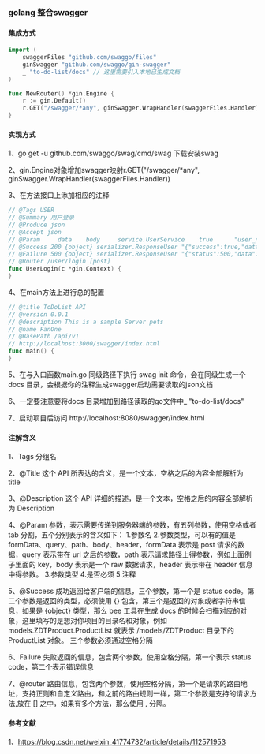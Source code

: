 ### golang 整合swagger

#### 集成方式

```go
import (
	swaggerFiles "github.com/swaggo/files"
	ginSwagger "github.com/swaggo/gin-swagger"
	_ "to-do-list/docs" // 这里需要引入本地已生成文档
)

func NewRouter() *gin.Engine {
	r := gin.Default()
	r.GET("/swagger/*any", ginSwagger.WrapHandler(swaggerFiles.Handler)) // 开启swag
}
```

#### 实现方式

1、go get -u github.com/swaggo/swag/cmd/swag 下载安装swag

2、gin.Engine对象增加swagger映射r.GET("/swagger/*any", ginSwagger.WrapHandler(swaggerFiles.Handler))

3、在方法接口上添加相应的注释

```go
// @Tags USER
// @Summary 用户登录
// @Produce json
// @Accept json
// @Param     data    body     service.UserService    true      "user_name, password"
// @Success 200 {object} serializer.ResponseUser "{"success":true,"data":{},"msg":"登陆成功"}"
// @Failure 500 {object} serializer.ResponseUser "{"status":500,"data":{},"Msg":{},"Error":"error"}"
// @Router /user/login [post]
func UserLogin(c *gin.Context) {
}
```

4、在main方法上进行总的配置

```go
// @title ToDoList API
// @version 0.0.1
// @description This is a sample Server pets
// @name FanOne
// @BasePath /api/v1
// http://localhost:3000/swagger/index.html
func main() {
}
```

5、在与入口函数main.go 同级路径下执行 swag init 命令，会在同级生成一个docs 目录，会根据你的注释生成swagger启动需要读取的json文档

6、一定要注意要将docs 目录增加到路径读取的go文件中_ "to-do-list/docs" 

7、启动项目后访问 http://localhost:8080/swagger/index.html


#### 注解含义

1、Tags 分组名

2、@Title
这个 API 所表达的含义，是一个文本，空格之后的内容全部解析为 title

3、@Description
这个 API 详细的描述，是一个文本，空格之后的内容全部解析为 Description

4、@Param
参数，表示需要传递到服务器端的参数，有五列参数，使用空格或者 tab 分割，五个分别表示的含义如下：
    1.参数名
    2.参数类型，可以有的值是 formData、query、path、body、header，formData 表示是 post 请求的数据，query 表示带在 url 之后的参数，path 表示请求路径上得参数，例如上面例子里面的 key，body 表示是一个 raw 数据请求，header 表示带在 header 信息中得参数。
    3.参数类型
    4.是否必须
    5.注释

5、@Success
成功返回给客户端的信息，三个参数，第一个是 status code。第二个参数是返回的类型，必须使用 {} 包含，第三个是返回的对象或者字符串信息，如果是 {object} 类型，那么 bee 工具在生成 docs 的时候会扫描对应的对象，这里填写的是想对你项目的目录名和对象，例如 models.ZDTProduct.ProductList 就表示 /models/ZDTProduct 目录下的 ProductList 对象。
三个参数必须通过空格分隔

6、Failure
失败返回的信息，包含两个参数，使用空格分隔，第一个表示 status code，第二个表示错误信息

7、@router
路由信息，包含两个参数，使用空格分隔，第一个是请求的路由地址，支持正则和自定义路由，和之前的路由规则一样，第二个参数是支持的请求方法,放在 [] 之中，如果有多个方法，那么使用 , 分隔。


#### 参考文献

1、https://blog.csdn.net/weixin_41774732/article/details/112571953